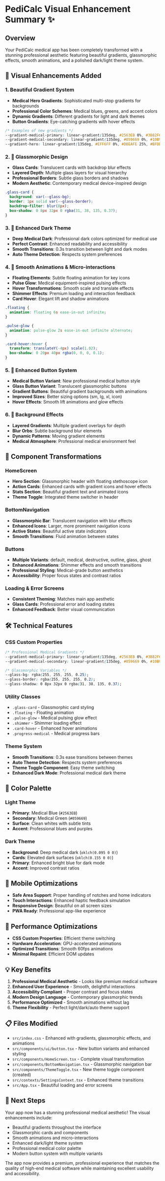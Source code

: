 # PediCalc Visual Enhancement Summary ✨

## Overview
Your PediCalc medical app has been completely transformed with a stunning professional aesthetic featuring beautiful gradients, glassmorphic effects, smooth animations, and a polished dark/light theme system.

## 🎨 Visual Enhancements Added

### 1. **Beautiful Gradient System**
- **Medical Hero Gradients**: Sophisticated multi-stop gradients for backgrounds
- **Professional Color Schemes**: Medical blues, greens, and accent colors
- **Dynamic Gradients**: Different gradients for light and dark themes
- **Button Gradients**: Eye-catching gradients with hover effects

```css
/* Examples of new gradients */
--gradient-medical-primary: linear-gradient(135deg, #2563EB 0%, #3B82F6 50%, #60A5FA 100%);
--gradient-medical-secondary: linear-gradient(135deg, #059669 0%, #10B981 50%, #34D399 100%);
--gradient-hero: linear-gradient(135deg, #EFF6FF 0%, #DBEAFE 25%, #BFDBFE 50%, #93C5FD 75%, #60A5FA 100%);
```

### 2. **💎 Glassmorphic Design**
- **Glass Cards**: Translucent cards with backdrop blur effects
- **Layered Depth**: Multiple glass layers for visual hierarchy
- **Professional Borders**: Subtle glass borders and shadows
- **Modern Aesthetic**: Contemporary medical device-inspired design

```css
.glass-card {
  background: var(--glass-bg);
  border: 1px solid var(--glass-border);
  backdrop-filter: blur(8px);
  box-shadow: 0 8px 32px 0 rgba(31, 38, 135, 0.37);
}
```

### 3. **🌙 Enhanced Dark Theme**
- **Deep Medical Dark**: Professional dark colors optimized for medical use
- **Perfect Contrast**: Enhanced readability and accessibility
- **Smooth Transitions**: 0.3s transition between light and dark modes
- **Auto Theme Detection**: Respects system preferences

### 4. **💫 Smooth Animations & Micro-interactions**
- **Floating Elements**: Subtle floating animation for key icons
- **Pulse Glow**: Medical equipment-inspired pulsing effects
- **Hover Transformations**: Smooth scale and translate effects
- **Shimmer Effects**: Premium loading and interaction feedback
- **Card Hover**: Elegant lift and shadow animations

```css
.floating {
  animation: floating 6s ease-in-out infinite;
}

.pulse-glow {
  animation: pulse-glow 2s ease-in-out infinite alternate;
}

.card-hover:hover {
  transform: translateY(-4px) scale(1.02);
  box-shadow: 0 20px 40px rgba(0, 0, 0, 0.1);
}
```

### 5. **🎯 Enhanced Button System**
- **Medical Button Variant**: New professional medical button style
- **Glass Button Variant**: Translucent glassmorphic buttons
- **Gradient Buttons**: Beautiful gradient backgrounds with animations
- **Improved Sizes**: Better sizing options (sm, lg, xl, icon)
- **Hover Effects**: Smooth lift animations and glow effects

### 6. **🎪 Background Effects**
- **Layered Gradients**: Multiple gradient overlays for depth
- **Blur Orbs**: Subtle background blur elements
- **Dynamic Patterns**: Moving gradient elements
- **Medical Atmosphere**: Professional medical environment feel

## 🏥 Component Transformations

### HomeScreen
- **Hero Section**: Glassmorphic header with floating stethoscope icon
- **Action Cards**: Enhanced cards with gradient icons and hover effects
- **Stats Section**: Beautiful gradient text and animated icons
- **Theme Toggle**: Integrated theme switcher in header

### BottomNavigation
- **Glassmorphic Bar**: Translucent navigation with blur effects
- **Enhanced Icons**: Larger, more prominent navigation icons
- **Active States**: Beautiful active state indicators
- **Smooth Transitions**: Fluid animation between states

### Buttons
- **Multiple Variants**: default, medical, destructive, outline, glass, ghost
- **Enhanced Animations**: Shimmer effects and smooth transitions
- **Professional Styling**: Medical-grade button aesthetics
- **Accessibility**: Proper focus states and contrast ratios

### Loading & Error Screens
- **Consistent Theming**: Matches main app aesthetic
- **Glass Cards**: Professional error and loading states
- **Enhanced Feedback**: Better visual communication

## 🛠 Technical Features

### CSS Custom Properties
```css
/* Professional Medical Gradients */
--gradient-medical-primary: linear-gradient(135deg, #2563EB 0%, #3B82F6 50%, #60A5FA 100%);
--gradient-medical-secondary: linear-gradient(135deg, #059669 0%, #10B981 50%, #34D399 100%);

/* Glassmorphic Variables */
--glass-bg: rgba(255, 255, 255, 0.25);
--glass-border: rgba(255, 255, 255, 0.2);
--glass-shadow: 0 8px 32px 0 rgba(31, 38, 135, 0.37);
```

### Utility Classes
- `.glass-card` - Glassmorphic card styling
- `.floating` - Floating animation
- `.pulse-glow` - Medical pulsing glow effect
- `.shimmer` - Shimmer loading effect
- `.card-hover` - Enhanced hover animations
- `.progress-medical` - Medical progress bars

### Theme System
- **Smooth Transitions**: 0.3s ease transitions between themes
- **Auto Theme Detection**: Respects system preferences
- **Theme Toggle Component**: Easy theme switching
- **Enhanced Dark Mode**: Professional medical dark theme

## 🎨 Color Palette

### Light Theme
- **Primary**: Medical Blue (`#2563EB`)
- **Secondary**: Medical Green (`#059669`)
- **Surface**: Clean whites with subtle tints
- **Accent**: Professional blues and purples

### Dark Theme
- **Background**: Deep medical dark (`oklch(0.095 0 0)`)
- **Cards**: Elevated dark surfaces (`oklch(0.155 0 0)`)
- **Primary**: Enhanced bright blue for dark mode
- **Accent**: Improved contrast ratios

## 📱 Mobile Optimizations
- **Safe Area Support**: Proper handling of notches and home indicators
- **Touch Interactions**: Enhanced haptic feedback simulation
- **Responsive Design**: Beautiful on all screen sizes
- **PWA Ready**: Professional app-like experience

## 🚀 Performance Optimizations
- **CSS Custom Properties**: Efficient theme switching
- **Hardware Acceleration**: GPU-accelerated animations
- **Optimized Transitions**: Smooth 60fps animations
- **Minimal Repaint**: Efficient DOM updates

## 💡 Key Benefits
1. **Professional Medical Aesthetic** - Looks like premium medical software
2. **Enhanced User Experience** - Smooth, delightful interactions
3. **Accessibility Compliant** - Proper contrast and focus states
4. **Modern Design Language** - Contemporary glassmorphic trends
5. **Performance Optimized** - Smooth animations without lag
6. **Theme Flexibility** - Perfect light/dark/auto theme support

## 📋 Files Modified
- `src/index.css` - Enhanced with gradients, glassmorphic effects, and animations
- `src/components/ui/button.tsx` - New button variants and enhanced styling
- `src/components/HomeScreen.tsx` - Complete visual transformation
- `src/components/BottomNavigation.tsx` - Glassmorphic navigation bar
- `src/components/ThemeToggle.tsx` - New theme toggle component (created)
- `src/contexts/SettingsContext.tsx` - Enhanced theme transitions
- `src/App.tsx` - Beautiful loading and error screens

## 🎯 Next Steps
Your app now has a stunning professional medical aesthetic! The visual enhancements include:
- Beautiful gradients throughout the interface
- Glassmorphic cards and components
- Smooth animations and micro-interactions
- Enhanced dark/light theme system
- Professional medical color palette
- Modern button system with multiple variants

The app now provides a premium, professional experience that matches the quality of high-end medical software while maintaining excellent usability and accessibility.